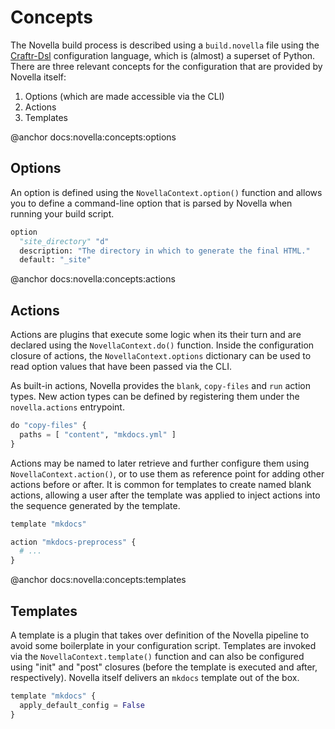 # Concepts

  [Craftr-Dsl]: https://github.com/craftr-build/craftr-dsl/

The Novella build process is described using a `build.novella` file using the [Craftr-Dsl][] configuration language,
which is (almost) a superset of Python. There are three relevant concepts for the configuration that are provided by
Novella itself:

1. Options (which are made accessible via the CLI)
2. Actions
3. Templates

@anchor docs:novella:concepts:options
## Options

An option is defined using the `NovellaContext.option()` function and allows you to define a command-line option that
is parsed by Novella when running your build script.

```py
option
  "site_directory" "d"
  description: "The directory in which to generate the final HTML."
  default: "_site"
```

@anchor docs:novella:concepts:actions
## Actions

Actions are plugins that execute some logic when its their turn and are declared using the `NovellaContext.do()`
function. Inside the configuration closure of actions, the `NovellaContext.options` dictionary can be used to
read option values that have been passed via the CLI.

As built-in actions, Novella provides the `blank`, `copy-files` and `run` action types. New action types can be defined
by registering them under the `novella.actions` entrypoint.

```py
do "copy-files" {
  paths = [ "content", "mkdocs.yml" ]
}
```

Actions may be named to later retrieve and further configure them using `NovellaContext.action()`, or to use them
as reference point for adding other actions before or after. It is common for templates to create named blank actions,
allowing a user after the template was applied to inject actions into the sequence generated by the template.

```py
template "mkdocs"

action "mkdocs-preprocess" {
  # ...
}
```

@anchor docs:novella:concepts:templates
## Templates

A template is a plugin that takes over definition of the Novella pipeline to avoid some boilerplate in your
configuration script. Templates are invoked via the `NovellaContext.template()` function and can also be
configured using "init" and "post" closures (before the template is executed and after, respectively). Novella
itself delivers an `mkdocs` template out of the box.

```py
template "mkdocs" {
  apply_default_config = False
}
```
